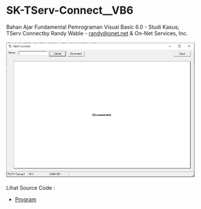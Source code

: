 # SK-TServ-Connect__VB6
Bahan Ajar Fundamental Pemrograman Visual Basic 6.0 - Studi Kasus; TServ Connectby Randy Wable - randy@onet.net & On-Net Services, Inc.<br><br>
<img src="https://github.com/RizkyKhapidsyah/SK-TServ-Connect__VB6/blob/main/result/001.PNG"><br><br>
Lihat Source Code : <br>
- <a href="https://github.com/RizkyKhapidsyah/SK-TServ-Connect__VB6">Program</a>
